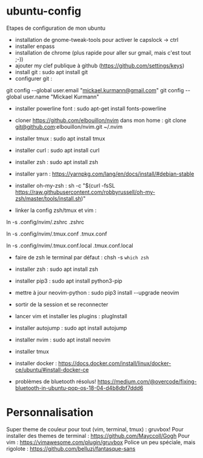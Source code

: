 # ubuntu-config
Etapes de configuration de mon ubuntu

* installation de gnome-tweak-tools pour activer le capslock -> ctrl
* installer enpass
* installation de chrome (plus rapide pour aller sur gmail, mais c'est tout ;-))
* ajouter my clef publique à github (https://github.com/settings/keys)
* install git : sudo apt install git
* configurer git : 

git config --global user.email "mickael.kurmann@gmail.com"
git config --global user.name "Mickael Kurmann"


* installer powerline font : sudo apt-get install fonts-powerline
* cloner https://github.com/elbouillon/nvim dans mon home : git clone git@github.com:elbouillon/nvim.git ~/.nvim

* installer tmux : sudo apt install tmux
* installer curl : sudo apt install curl
* installer zsh : sudo apt install zsh
* installer yarn : https://yarnpkg.com/lang/en/docs/install/#debian-stable
* installer oh-my-zsh : sh -c "$(curl -fsSL https://raw.githubusercontent.com/robbyrussell/oh-my-zsh/master/tools/install.sh)"

* linker la config zsh/tmux et vim : 

ln -s .config/nvim/.zshrc .zshrc

ln -s .config/nvim/.tmux.conf .tmux.conf

ln -s .config/nvim/.tmux.conf.local .tmux.conf.local

* faire de zsh le terminal par défaut : chsh -s `which zsh`
* installer zsh : sudo apt install zsh
* installer pip3 : sudo apt install python3-pip
* mettre à jour neovim-python : sudo pip3 install --upgrade neovim
* sortir de la session et se reconnecter
* lancer vim et installer les plugins : plugInstall
* installer autojump : sudo apt install autojump
* installer nvim : sudo apt install neovim
* installer tmux
* installer docker : https://docs.docker.com/install/linux/docker-ce/ubuntu/#install-docker-ce

* problèmes de bluetooth résolus!
https://medium.com/@overcode/fixing-bluetooth-in-ubuntu-pop-os-18-04-d4b8dbf7ddd6

# Personnalisation

Super theme de couleur pour tout (vim, terminal, tmux) : gruvbox!
Pour installer des themes de terminal : https://github.com/Mayccoll/Gogh
Pour vim : https://vimawesome.com/plugin/gruvbox
Police un peu spéciale, mais rigolote : https://github.com/belluzj/fantasque-sans
